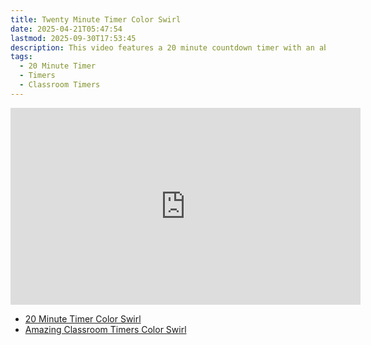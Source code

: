 ```yaml
---
title: Twenty Minute Timer Color Swirl
date: 2025-04-21T05:47:54
lastmod: 2025-09-30T17:53:45
description: This video features a 20 minute countdown timer with an abstract rainbow color swirl animated background.
tags:
  - 20 Minute Timer
  - Timers
  - Classroom Timers
---
```


<div class="iframe-16-9-container">
<iframe class="youTubeIframe" width="560" height="315" src="https://www.youtube.com/embed/Y3do4iiYp7g" title="YouTube video player" frameborder="0" allow="accelerometer; autoplay; clipboard-write; encrypted-media; gyroscope; picture-in-picture; web-share" referrerpolicy="strict-origin-when-cross-origin" allowfullscreen></iframe>
</div>

- [20 Minute Timer Color Swirl](https://youtu.be/Y3do4iiYp7g)
- [Amazing Classroom Timers Color Swirl](../amazing-classroom-timers-color-swirl.md)
